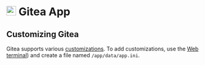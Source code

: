 # <img src="/img/gitea-logo.png" width="25px"> Gitea App

## Customizing Gitea

Gitea supports various [customizations](https://docs.gitea.io/en-us/config-cheat-sheet/).
To add customizations, use the [Web terminal](/documentation/apps/#web-terminal)) and
create a file named `/app/data/app.ini`.

